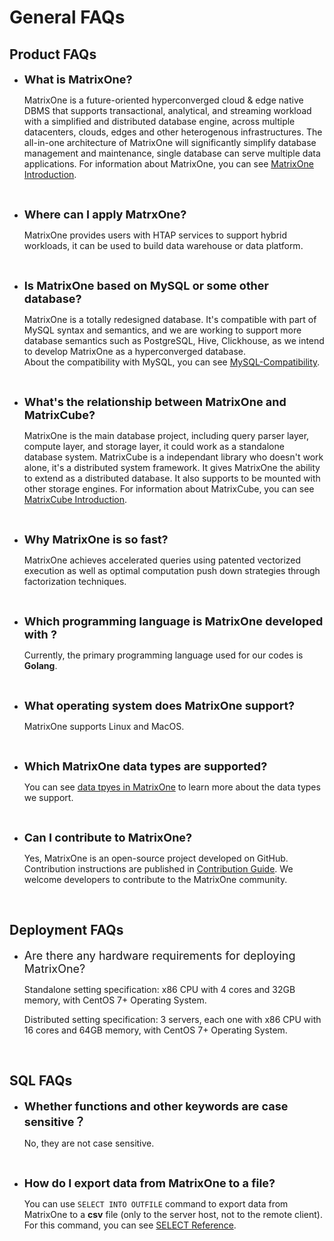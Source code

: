# **General FAQs**

## **Product FAQs**

* <font size=4>**What is MatrixOne?**</font>
    
  MatrixOne is a future-oriented hyperconverged cloud & edge native DBMS that supports transactional, analytical, and streaming workload with a simplified and distributed database engine, across multiple datacenters, clouds, edges and other heterogenous infrastructures. The all-in-one architecture of MatrixOne will significantly simplify database management and maintenance, single database can serve multiple data applications. 
  For information about MatrixOne, you can see [MatrixOne Introduction](../Overview/matrixone-introduction.md).

<br>

* <font size=4>**Where can I apply MatrxOne?**</font>
    
  MatrixOne provides users with HTAP services to support hybrid workloads, it can be used to build data warehouse or data platform. 
<br>

* <font size=4>**Is MatrixOne based on MySQL or some other database?**</font>
    
  MatrixOne is a totally redesigned database. It's compatible with part of MySQL syntax and semantics, and we are working to support more database semantics such as PostgreSQL, Hive, Clickhouse, as we intend to develop MatrixOne as a hyperconverged database.  
  About the compatibility with MySQL, you can see [MySQL-Compatibility](../Overview/mysql-compatibility.md).
<br>

* <font size=4>**What's the relationship between MatrixOne and MatrixCube?**</font>
    
  MatrixOne is the main database project, including query parser layer, compute layer, and storage layer, it could work as a standalone database system.
  MatrixCube is a independant library who doesn't work alone, it's a distributed system framework. It gives MatrixOne the ability to extend as a distributed database. It also supports to be mounted with other storage engines. 
  For information about MatrixCube, you can see [MatrixCube Introduction](../Overview/matrixcube/matrixcube-introduction.md).
<br>

* <font size=4>**Why MatrixOne is so fast?**</font>
    
  MatrixOne achieves accelerated queries using patented vectorized execution as well as optimal computation push down strategies through factorization techniques.  
<br>

* <font size=4>**Which programming language is MatrixOne developed with ?**</font>
    
  Currently, the primary programming language used for our codes is **Golang**.
<br>

* <font size=4>**What operating system does MatrixOne support?**</font>
    
  MatrixOne supports Linux and MacOS.
<br>

* <font size=4>**Which MatrixOne data types are supported?**</font>
    
  You can see [data tpyes in MatrixOne](../Reference/SQL-Reference/data-types.md) to learn more about the data types we support.
<br>

* <font size=4>**Can I contribute to MatrixOne?**</font>
    
  Yes, MatrixOne is an open-source project developed on GitHub. Contribution instructions are published in [Contribution Guide](../Contribution-Guide/make-your-first-contribution.md). We welcome developers to contribute to the MatrixOne community.
  
<br>

## **Deployment FAQs**
* <font size=4>Are there any hardware requirements for deploying MatrixOne?</font>

   Standalone setting specification: x86 CPU with 4 cores and 32GB memory, with CentOS 7+ Operating System.
   
   Distributed setting specification: 3 servers, each one with x86 CPU with 16 cores and 64GB memory, with CentOS 7+ Operating System.
<br>

## **SQL FAQs**

* <font size=4>**Whether functions and other keywords are case sensitive？**</font>
 
   No, they are not case sensitive.
<br>


* <font size=4>**How do I export data from MatrixOne to a file?**</font>
  
  You can use `SELECT INTO OUTFILE` command to export data from MatrixOne to a **csv** file (only to the server host, not to the remote client).  
  For this command, you can see [SELECT Reference](../Reference/SQL-Reference/Data-Manipulation-Statements/select.md).  
